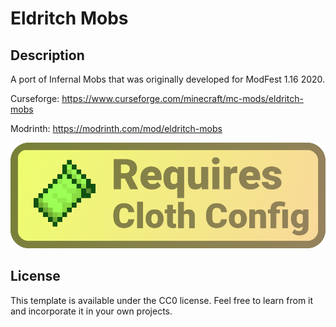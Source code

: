 # Eldritch Mobs

## Description

A port of Infernal Mobs that was originally developed for ModFest 1.16 2020.

Curseforge: https://www.curseforge.com/minecraft/mc-mods/eldritch-mobs

Modrinth: https://modrinth.com/mod/eldritch-mobs

![](https://raw.githubusercontent.com/Jab125/Jab125/main/imgs/requiredClothConfig.png)

## License

This template is available under the CC0 license. Feel free to learn from it and incorporate it in your own projects.

